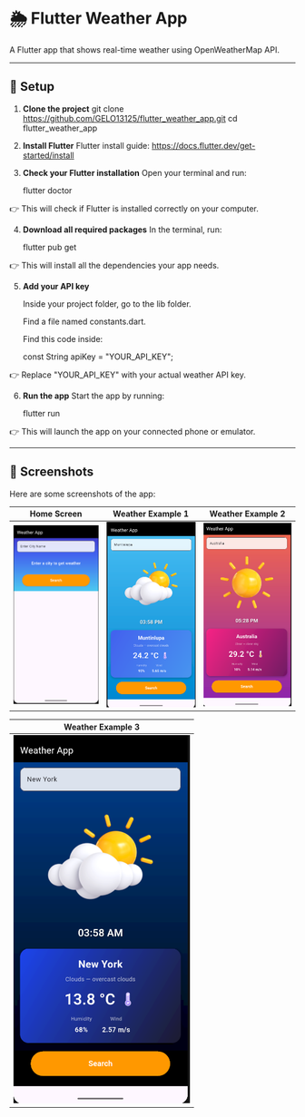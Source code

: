 # 🌦️ Flutter Weather App

A Flutter app that shows real-time weather using OpenWeatherMap API.

---

## 🚀 Setup

1. **Clone the project**
   git clone https://github.com/GELO13125/flutter_weather_app.git
   cd flutter_weather_app

2. **Install Flutter**
   Flutter install guide: https://docs.flutter.dev/get-started/install

3. **Check your Flutter installation**
   Open your terminal and run:

   flutter doctor


👉 This will check if Flutter is installed correctly on your computer.

4. **Download all required packages**
    In the terminal, run:

    flutter pub get


👉 This will install all the dependencies your app needs.

5. **Add your API key**

    Inside your project folder, go to the lib folder.

    Find a file named constants.dart.

    Find this code inside:

    const String apiKey = "YOUR_API_KEY";


👉 Replace "YOUR_API_KEY" with your actual weather API key.

6. **Run the app**
    Start the app by running:

    flutter run


👉 This will launch the app on your connected phone or emulator.


---

## 📸 Screenshots

Here are some screenshots of the app:

|        Home Screen            |            Weather Example 1          |            Weather Example 2          |
|-------------------------------|---------------------------------------|---------------------------------------|
| ![Home](screenshots/home.png) | ![Weather1](screenshots/weather1.png) | ![Weather2](screenshots/weather2.png) |

|            Weather Example 3          |
|---------------------------------------|
| ![Weather3](screenshots/weather3.png) |

